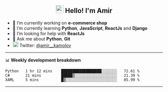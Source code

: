 <h2 align="center"><img src="https://media.giphy.com/media/hvRJCLFzcasrR4ia7z/giphy.gif" width="25px"> Hello! I'm Amir</h2>

- 🔭 I’m currently working on **e-commerce shop**
- 🌱 I’m currently learning **Python**, **JavaScript**, **ReactJs** and **Django**
- 🤔 I’m looking for help with **ReactJs**
- 💬 Ask me about **Python**, **Git**
- <img alt="Amir Kamolov | Twitter" width="18px" src="https://raw.githubusercontent.com/peterthehan/peterthehan/master/assets/twitter.svg" /> Twitter: [@amir__kamolov ](https://twitter.com/amir__kamolov)

---

📊 **Weekly development breakdown**
<!--START_SECTION:waka-->
```text
Python   1 hr 12 mins    ██████████████████░░░░░░░   72.61 % 
C#       21 mins         █████▒░░░░░░░░░░░░░░░░░░░   21.39 % 
XAML     5 mins          █▒░░░░░░░░░░░░░░░░░░░░░░░   05.99 % 
```
<!--END_SECTION:waka-->

---
